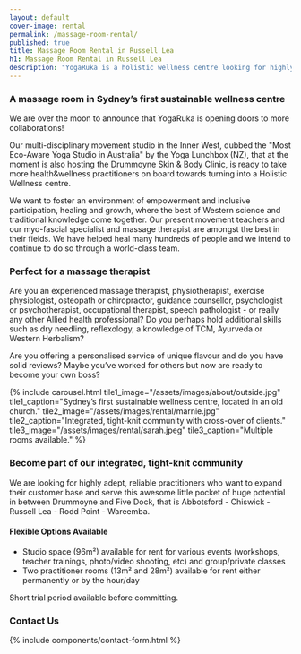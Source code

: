 ```yaml
---
layout: default
cover-image: rental
permalink: /massage-room-rental/
published: true
title: Massage Room Rental in Russell Lea
h1: Massage Room Rental in Russell Lea
description: "YogaRuka is a holistic wellness centre looking for highly adept, reliable massage therapists who want to expand their customer base and serve this awesome little pocket of huge potential in between Drummoyne and Five Dock."
---
```


<section markdown="1" class="Longform Longform--blogpost">

### A massage room in Sydney’s first sustainable wellness centre

We are over the moon to announce that YogaRuka is opening doors to more collaborations! 

Our multi-disciplinary movement studio in the Inner West, dubbed the "Most Eco-Aware Yoga Studio in Australia" by the Yoga Lunchbox (NZ), that at the moment is also hosting the Drummoyne Skin & Body Clinic, is ready to take more health&wellness practitioners on board towards turning into a Holistic Wellness centre.  

We want to foster an environment of empowerment and inclusive participation, healing and growth, where the best of Western science and traditional knowledge come together. Our present movement teachers and our myo-fascial specialist and massage therapist are amongst the best in their fields. We have helped heal many hundreds of people and we intend to continue to do so through a world-class team.

### Perfect for a massage therapist

Are you an experienced massage therapist, physiotherapist, exercise physiologist, osteopath or chiropractor, guidance counsellor, psychologist or psychotherapist, occupational therapist, speech pathologist - or really any other Allied health professional? Do you perhaps hold additional skills such as dry needling, reflexology, a knowledge of TCM, Ayurveda or Western Herbalism? 

Are you offering a personalised service of unique flavour and do you have solid reviews? Maybe you’ve worked for others but now are ready to become your own boss?   
</section>

<section id="studio">
  {% include carousel.html tile1_image="/assets/images/about/outside.jpg" tile1_caption="Sydney’s first sustainable wellness centre, located in an old church." tile2_image="/assets/images/rental/marnie.jpg"  tile2_caption="Integrated, tight-knit community with cross-over of clients." tile3_image="/assets/images/rental/sarah.jpeg" tile3_caption="Multiple rooms available." %}
</section>

<section markdown="1" class="Longform Longform--blogpost">

### Become part of our integrated, tight-knit community

We are looking for highly adept, reliable practitioners who want to expand their customer base and serve this awesome little pocket of huge potential in between Drummoyne and Five Dock, that is Abbotsford - Chiswick - Russell Lea - Rodd Point - Wareemba. 

#### Flexible Options Available

- Studio space (96m²) available for rent for various events (workshops, teacher trainings, photo/video shooting, etc) and group/private classes
- Two practitioner rooms (13m² and 28m²) available for rent either permanently or by the hour/day

Short trial period available before committing.

### Contact Us

<div class="m-top--md">
  {% include components/contact-form.html %}
</div>
</section>